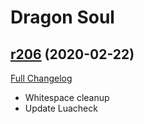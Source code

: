 # <DBM> Dragon Soul

## [r206](https://github.com/DeadlyBossMods/DBM-Cataclysm/tree/r206) (2020-02-22)
[Full Changelog](https://github.com/DeadlyBossMods/DBM-Cataclysm/compare/r205...r206)

- Whitespace cleanup  
- Update Luacheck  
